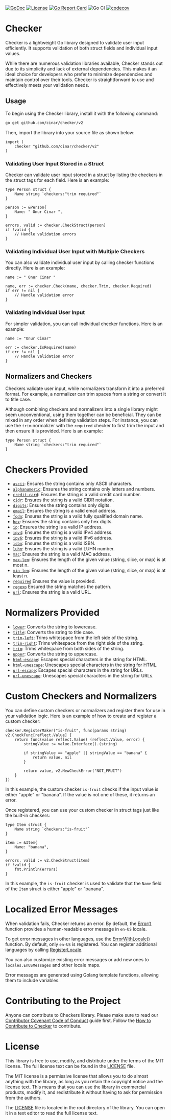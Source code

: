 [![GoDoc](https://godoc.org/github.com/cinar/checker?status.svg)](https://godoc.org/github.com/cinar/checker)
[![License](https://img.shields.io/badge/License-MIT-blue.svg)](https://opensource.org/licenses/MIT)
[![Go Report Card](https://goreportcard.com/badge/github.com/cinar/checker)](https://goreportcard.com/report/github.com/cinar/checker)
![Go CI](https://github.com/cinar/checker/actions/workflows/ci.yml/badge.svg)
[![codecov](https://codecov.io/gh/cinar/checker/branch/main/graph/badge.svg?token=VO9BYBHJHE)](https://codecov.io/gh/cinar/checker)

# Checker

Checker is a lightweight Go library designed to validate user input efficiently. It supports validation of both struct fields and individual input values.

While there are numerous validation libraries available, Checker stands out due to its simplicity and lack of external dependencies. This makes it an ideal choice for developers who prefer to minimize dependencies and maintain control over their tools. Checker is straightforward to use and effectively meets your validation needs.

## Usage

To begin using the Checker library, install it with the following command:

```bash
go get github.com/cinar/checker/v2
```

Then, import the library into your source file as shown below:

```golang
import (
	checker "github.com/cinar/checker/v2"
)
```

### Validating User Input Stored in a Struct

Checker can validate user input stored in a struct by listing the checkers in the struct tags for each field. Here is an example:

```golang
type Person struct {
	Name string `checkers:"trim required"`
}

person := &Person{
	Name: " Onur Cinar ",
}

errors, valid := checker.CheckStruct(person)
if !valid {
	// Handle validation errors
}
```

### Validating Individual User Input with Multiple Checkers

You can also validate individual user input by calling checker functions directly. Here is an example:

```golang
name := " Onur Cinar "

name, err := checker.Check(name, checker.Trim, checker.Required)
if err != nil {
	// Handle validation error
}
```

### Validating Individual User Input

For simpler validation, you can call individual checker functions. Here is an example:

```golang
name := "Onur Cinar"

err := checker.IsRequired(name)
if err != nil {
	// Handle validation error
}
```

## Normalizers and Checkers

Checkers validate user input, while normalizers transform it into a preferred format. For example, a normalizer can trim spaces from a string or convert it to title case.

Although combining checkers and normalizers into a single library might seem unconventional, using them together can be beneficial. They can be mixed in any order when defining validation steps. For instance, you can use the `trim` normalizer with the `required` checker to first trim the input and then ensure it is provided. Here is an example:

```golang
type Person struct {
	Name string `checkers:"trim required"`
}
```

# Checkers Provided

- [`ascii`](DOC.md#IsASCII): Ensures the string contains only ASCII characters.
- [`alphanumeric`](DOC.md#IsAlphanumeric): Ensures the string contains only letters and numbers.
- [`credit-card`](DOC.md#IsAnyCreditCard): Ensures the string is a valid credit card number.
- [`cidr`](DOC.md#IsCIDR): Ensures the string is a valid CIDR notation.
- [`digits`](DOC.md#IsDigits): Ensures the string contains only digits.
- [`email`](DOC.md#IsEmail): Ensures the string is a valid email address.
- [`fqdn`](DOC.md#IsFQDN): Ensures the string is a valid fully qualified domain name.
- [`hex`](DOC.md#IsHex): Ensures the string contains only hex digits.
- [`ip`](DOC.md#IsIP): Ensures the string is a valid IP address.
- [`ipv4`](DOC.md#IsIPv4): Ensures the string is a valid IPv4 address.
- [`ipv6`](DOC.md#IsIPv6): Ensures the string is a valid IPv6 address.
- [`isbn`](DOC.md#IsISBN): Ensures the string is a valid ISBN.
- [`luhn`](DOC.md#IsLUHN): Ensures the string is a valid LUHN number.
- [`mac`](DOC.md#IsMAC): Ensures the string is a valid MAC address.
- [`max-len`](DOC.md#func-maxlen): Ensures the length of the given value (string, slice, or map) is at most n.
- [`min-len`](DOC.md#func-minlen): Ensures the length of the given value (string, slice, or map) is at least n.
- [`required`](DOC.md#func-required) Ensures the value is provided.
- [`regexp`](DOC.md#func-makeregexpchecker) Ensured the string matches the pattern.
- [`url`](DOC.md#IsURL): Ensures the string is a valid URL.

# Normalizers Provided

- [`lower`](DOC.md#Lower): Converts the string to lowercase.
- [`title`](DOC.md#Title): Converts the string to title case.
- [`trim-left`](DOC.md#TrimLeft): Trims whitespace from the left side of the string.
- [`trim-right`](DOC.md#TrimRight): Trims whitespace from the right side of the string.
- [`trim`](DOC.md#TrimSpace): Trims whitespace from both sides of the string.
- [`upper`](DOC.md#Upper): Converts the string to uppercase.
- [`html-escape`](DOC.md#HTMLEscape): Escapes special characters in the string for HTML.
- [`html-unescape`](DOC.md#HTMLUnescape): Unescapes special characters in the string for HTML.
- [`url-escape`](DOC.md#URLEscape): Escapes special characters in the string for URLs.
- [`url-unescape`](DOC.md#URLUnescape): Unescapes special characters in the string for URLs.

# Custom Checkers and Normalizers

You can define custom checkers or normalizers and register them for use in your validation logic. Here is an example of how to create and register a custom checker:

```golang
checker.RegisterMaker("is-fruit", func(params string) v2.CheckFunc[reflect.Value] {
	return func(value reflect.Value) (reflect.Value, error) {
		stringValue := value.Interface().(string)

		if stringValue == "apple" || stringValue == "banana" {
			return value, nil
		}

		return value, v2.NewCheckError("NOT_FRUIT")
	}
})
```

In this example, the custom checker `is-fruit` checks if the input value is either "apple" or "banana". If the value is not one of these, it returns an error.

Once registered, you can use your custom checker in struct tags just like the built-in checkers:

```golang
type Item struct {
	Name string `checkers:"is-fruit"`
}

item := &Item{
	Name: "banana",
}

errors, valid := v2.CheckStruct(item)
if !valid {
	fmt.Println(errors)
}
```

In this example, the `is-fruit` checker is used to validate that the `Name` field of the `Item` struct is either "apple" or "banana".

# Localized Error Messages

When validation fails, Checker returns an error. By default, the [Error()](DOC.md#CheckError.Error) function provides a human-readable error message in `en-US` locale.

To get error messages in other languages, use the [ErrorWithLocale()](DOC.md#CheckError.ErrorWithLocale) function. By default, only `en-US` is registered. You can register additional languages by calling [RegisterLocale](DOC.md#RegisterLocale).

You can also customize existing error messages or add new ones to `locales.EnUSMessages` and other locale maps.

Error messages are generated using Golang template functions, allowing them to include variables.

# Contributing to the Project

Anyone can contribute to Checkers library. Please make sure to read our [Contributor Covenant Code of Conduct](./CODE_OF_CONDUCT.md) guide first. Follow the [How to Contribute to Checker](./CONTRIBUTING.md) to contribute.

# License

This library is free to use, modify, and distribute under the terms of the MIT license. The full license text can be found in the [LICENSE](./LICENSE) file.

The MIT license is a permissive license that allows you to do almost anything with the library, as long as you retain the copyright notice and the license text. This means that you can use the library in commercial products, modify it, and redistribute it without having to ask for permission from the authors.

The [LICENSE](./LICENSE) file is located in the root directory of the library. You can open it in a text editor to read the full license text.
